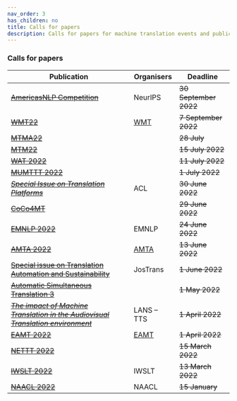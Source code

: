 ```yaml
---
nav_order: 3
has_children: no
title: Calls for papers
description: Calls for papers for machine translation events and publications
---
```


### Calls for papers

| Publication | Organisers | Deadline |
| --- | --- | --- |
| [~~AmericasNLP Competition~~](http://turing.iimas.unam.mx/americasnlp/st.html) | NeurIPS | ~~30 September 2022~~ |
| [~~WMT22~~](/events/wmt22.md) | [WMT](/events/wmt.md) | ~~7 September 2022~~ |
| [~~MTMA22~~](/events/mtma2022.md) | | ~~28 July~~ |
| [~~MTM22~~](/events/mtm2022.md) | | ~~15 July 2022~~ |
| [~~WAT 2022~~](wat2022.md) | | ~~11 July 2022~~ |
| [~~MUMTTT 2022~~](/events/mumttt2022.md) | | ~~1 July 2022~~ |
| [~~*Special Issue on Translation Platforms*~~](https://www.aclweb.org/portal/content/special-issue-translation-platforms) | ACL | ~~30 June 2022~~ |
| [~~CoCo4MT~~](https://sites.google.com/view/coco4mt) | | ~~29 June 2022~~ |
| [~~EMNLP 2022~~](https://2022.emnlp.org/calls/papers/Overview) | EMNLP | ~~24 June 2022~~ |
| [~~AMTA 2022~~](/events/amta2022.md) | [AMTA](../associations/amta.md) | ~~13 June 2022~~ |
| [~~Special issue on Translation Automation and Sustainability~~](https://jostrans.org/2b.3%20Jostrans%20SI%2041.pdf) | JosTrans | ~~1 June 2022~~ |
| [~~Automatic Simultaneous Translation 3~~](https://autosimtrans.github.io/cfp) | | ~~1 May 2022~~ |
| [~~*The impact of Machine Translation in the Audiovisual Translation environment*~~](https://lans-tts.uantwerpen.be/index.php/LANS-TTS/announcement/view/21) | LANS – TTS | ~~1 April 2022~~ |
| [~~EAMT 2022~~](/events/eamt2022.md) | [EAMT](../associations/eamt.md) | ~~1 April 2022~~ |
| [~~NETTT 2022~~](/events/nettt2022.md) | | ~~15 March 2022~~ |
| [~~IWSLT 2022~~](/events/iwslt2022.md) | IWSLT | ~~13 March 2022~~ |
| [~~NAACL 2022~~](https://2022.naacl.org/calls/papers/#paper-submission-details) | NAACL | ~~15 January~~ |

